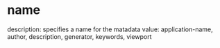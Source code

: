# name

description: specifies a name for the matadata
value: application-name, author, description, generator, keywords, viewport